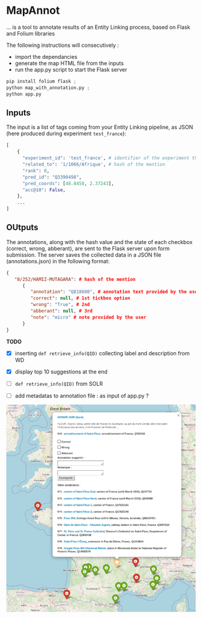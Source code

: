 # MapAnnot

... is a tool to annotate results of an Entity Linking process, based on Flask and Folium libraries

The following instructions will consecutively :
- import the dependancies
- generate the map HTML file from the inputs
- run the app.py script to start the Flask server

```python
pip install folium flask ;
python map_with_annotation.py ;
python app.py
```

## Inputs
The input is a list of tags coming from your Entity Linking pipeline, as JSON (here produced during experiment `test_france`):
```python
[
    {
      "experiment_id": 'test_france', # identifier of the experiment that produced that tag
      "related_to": '1/1066/Afrique', # hash of the mention
      "rank": 0,
      "pred_id": "Q3390498",
      "pred_coords": [48.8458, 2.37243],
      "acc@10": False,
    },
    ...
]
```

## OUtputs
The annotations, along with the hash value and the state of each checkbox (correct, wrong, abberant), are sent to the Flask server upon form submission. The server saves the collected data in a JSON file (annotations.json) in the following format:
```json
{
   "8/252/HAMIZ-MUTAGARA": # hash of the mention
      {  
         "annotation": "Q818608", # annotation text provided by the user
         "correct": null, # 1st tickbox option
         "wrong": "True", # 2nd 
         "abberant": null, # 3rd
         "note": "micro" # note provided by the user
      }
}
```
**TODO**
- [X] inserting `def retrieve_info(QID)` collecting label and description from WD
- [X] display top 10 suggestions at the end
- [ ] `def retrieve_info(QID)` from SOLR 
- [ ] add metadatas to annotation file : as input of app.py ? 



![Alt text](images/example.png)